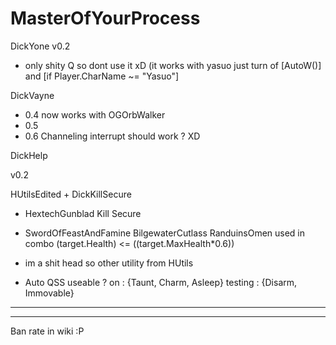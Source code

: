 # MasterOfYourProcess

DickYone
v0.2
-  only shity Q so dont use it xD (it works with yasuo just turn of [AutoW()] and [if Player.CharName ~= "Yasuo"]


DickVayne
- 0.4 now works with OGOrbWalker
- 0.5 
- 0.6 Channeling interrupt should work ? XD 

DickHelp

v0.2

HUtilsEdited + DickKillSecure

- HextechGunblad Kill Secure

- SwordOfFeastAndFamine  BilgewaterCutlass  RanduinsOmen used in combo (target.Health) <= ((target.MaxHealth*0.6))
- im a shit head so other utility from HUtils
- Auto QSS useable ? on : {Taunt, Charm, Asleep} testing : {Disarm, Immovable}

----------------------------------------------------------------
----------------------------------------------------------------

Ban rate in wiki :P
